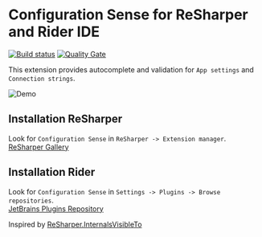 # Configuration Sense for ReSharper and Rider IDE

[![Build status](https://ci.appveyor.com/api/projects/status/d2u5scm7t3d373qj?svg=true)](https://ci.appveyor.com/project/olsh/resharper-configuration-sense)
[![Quality Gate](https://sonarqube.com/api/badges/gate?key=resharper-configuration-sense)](https://sonarqube.com/dashboard/index/resharper-configuration-sense)

This extension provides autocomplete and validation for `App settings` and `Connection strings`.  

![Demo](https://github.com/olsh/resharper-configuration-sense/raw/master/images/demo.gif)

## Installation ReSharper

Look for `Configuration Sense` in `ReSharper -> Extension manager`.  
[ReSharper Gallery](https://resharper-plugins.jetbrains.com/packages/Resharper.ConfigurationSense/)

## Installation Rider

Look for `Configuration Sense` in `Settings -> Plugins -> Browse repositories`.  
[JetBrains Plugins Repository](https://plugins.jetbrains.com/plugin/10118-configuration-sense/)


Inspired by [ReSharper.InternalsVisibleTo](https://github.com/hmemcpy/ReSharper.InternalsVisibleTo/)
